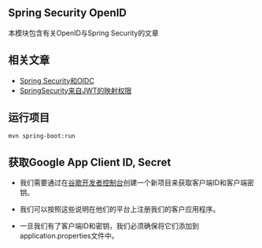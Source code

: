## Spring Security OpenID

本模块包含有关OpenID与Spring Security的文章

## 相关文章

+ [Spring Security和OIDC](docs/SpringSecurity和OIDC.md)
+ [SpringSecurity来自JWT的映射权限](docs/SpringSecurity来自JWT的映射权限.md)

## 运行项目
```
mvn spring-boot:run
```

## 获取Google App Client ID, Secret

- 我们需要通过在[谷歌开发者控制台](https://console.developers.google.com/project/_/apiui/credential?pli=1)创建一个新项目来获取客户端ID和客户端密钥。

- 我们可以按照这些说明在他们的平台上注册我们的客户应用程序。

- 一旦我们有了客户端ID和密钥，我们必须确保将它们添加到application.properties文件中。